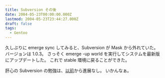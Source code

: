 ```yaml
---
title: Subversion その後
date: 2004-05-23T00:00:00.000Z
lastmod: 2004-05-23T23:44:27.000Z
draft: false
tags:
  - Gentoo
---
```


久しぶりに emerge sync してみると、Subversion が Mask から外れていた。 バージョンは 1.0.3。 さっそく emerge -up world を実行してシステムを最新版にアップデートした。 これで stable 環境に戻ることができた。

肝心の Subversion の勉強は、[以前](/posts/20040509/p01)から進展なし。 いかんなぁ。
